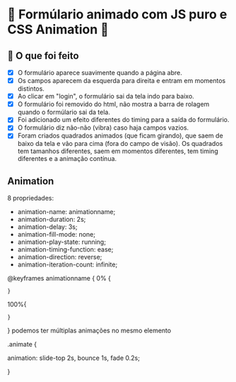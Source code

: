 # 🚀 Formúlario animado com JS puro e CSS Animation 🚀

## 📝 O que foi feito

- [x] O formulário aparece suavimente quando a página abre.
- [x] Os campos aparecem da esquerda para direita e entram em momentos distintos.
- [x] Ao clicar em "login", o formulário sai da tela indo para baixo.
- [x] O formulário foi removido do html, não mostra a barra de rolagem 
quando o formúlario sai da tela.
- [x] Foi adicionado um efeito diferentes do timing para a saída do formulário.
- [x] O formulário diz não-não (vibra) caso haja campos vazios.
- [x] Foram criados quadrados animados (que ficam girando), que saem de baixo da 
tela e vão para cima (fora do campo de visão). Os quadrados tem tamanhos diferentes,
saem em momentos diferentes, tem timing diferentes e a animação contínua.

## Animation

8 propriedades:

- animation-name: animationname;
- animation-duration: 2s;
- animation-delay: 3s;
- animation-fill-mode: none;
- animation-play-state: running;
- animation-timing-function: ease;
- animation-direction: reverse;
- animation-iteration-count: infinite;

@keyframes animationname {
    0% {

    }

  100%{

    }
  
}
podemos ter múltiplas animações no mesmo elemento

.animate {

  animation: slide-top 2s, bounce 1s, fade 0.2s;
  
}
